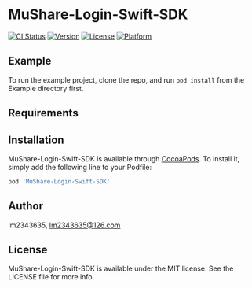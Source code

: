 # MuShare-Login-Swift-SDK

[![CI Status](https://img.shields.io/travis/lm2343635/MuShare-Login-Swift-SDK.svg?style=flat)](https://travis-ci.org/lm2343635/MuShare-Login-Swift-SDK)
[![Version](https://img.shields.io/cocoapods/v/MuShare-Login-Swift-SDK.svg?style=flat)](https://cocoapods.org/pods/MuShare-Login-Swift-SDK)
[![License](https://img.shields.io/cocoapods/l/MuShare-Login-Swift-SDK.svg?style=flat)](https://cocoapods.org/pods/MuShare-Login-Swift-SDK)
[![Platform](https://img.shields.io/cocoapods/p/MuShare-Login-Swift-SDK.svg?style=flat)](https://cocoapods.org/pods/MuShare-Login-Swift-SDK)

## Example

To run the example project, clone the repo, and run `pod install` from the Example directory first.

## Requirements

## Installation

MuShare-Login-Swift-SDK is available through [CocoaPods](https://cocoapods.org). To install
it, simply add the following line to your Podfile:

```ruby
pod 'MuShare-Login-Swift-SDK'
```

## Author

lm2343635, lm2343635@126.com

## License

MuShare-Login-Swift-SDK is available under the MIT license. See the LICENSE file for more info.

